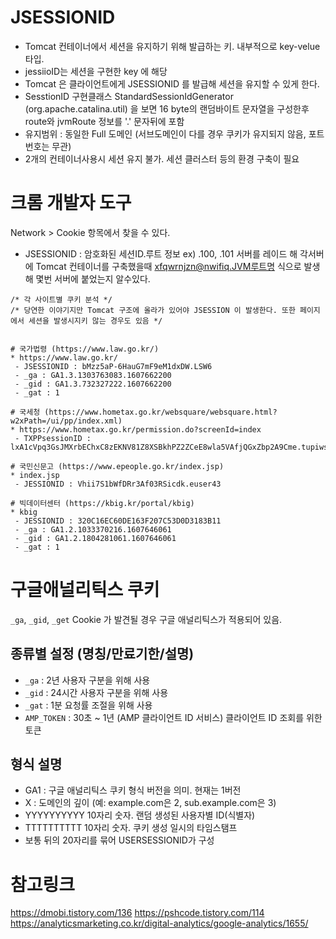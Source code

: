 


# JSESSIONID

 - Tomcat 컨테이너에서 세션을 유지하기 위해 발급하는 키. 내부적으로 key-velue 타입.
 - jessiioID는 세션을 구현한 key 에 해당
 - Tomcat 은 클라이언트에게 JSESSIONID 를 발급해 세션을 유지할 수 있게 한다.
 - SesstionID 구현클래스 StandardSessionIdGenerator (org.apache.catalina.util) 을 보면
   16 byte의 랜덤바이트 문자열을 구성한후 route와 jvmRoute 정보를 '.' 문자뒤에 포함
 - 유지범위 : 동일한 Full 도메인 (서브도메인이 다를 경우 쿠키가 유지되지 않음, 포트번호는 무관)
 - 2개의 컨테이너사용시 세션 유지 불가. 세션 클러스터 등의 환경 구축이 필요   

# 크롬 개발자 도구
 Network > Cookie  항목에서 찾을 수 있다.
 - JSESSIONID : 암호화된 세션ID.루트 정보
 ex) .100, .101 서버를 레이드 해 각서버에 Tomcat 컨테이너를 구축했을때
   xfqwrnjzn@nwifiq.JVM루트명 식으로 발생해 몇번 서버에 붙었는지 알수있다.


```
/* 각 사이트별 쿠키 분석 */
/* 당연한 이야기지만 Tomcat 구조에 올라가 있어야 JSESSION 이 발생한다. 또한 페이지에서 세션을 발생시지키 않는 경우도 있음 */


# 국가법령 (https://www.law.go.kr/)
* https://www.law.go.kr/
 - JSESSIONID : bMzz5aP-6HauG7mF9eM1dxDW.LSW6
 - _ga : GA1.3.1303763083.1607662200
 - _gid : GA1.3.732327222.1607662200
 - _gat : 1

# 국세청 (https://www.hometax.go.kr/websquare/websquare.html?w2xPath=/ui/pp/index.xml)
* https://www.hometax.go.kr/permission.do?screenId=index
 - TXPPsessionID : lxA1cVpq3GsJMXrbEChxC8zEKNV81Z8XSBkhPZ2ZCeE8wla5VAfjQGxZbp2A9Cme.tupiwsp28_servlet_TXPP02

# 국민신문고 (https://www.epeople.go.kr/index.jsp)
* index.jsp
 - JESSIONID : Vhii7S1bWfDRr3Af03RSicdk.euser43

# 빅데이터센터 (https://kbig.kr/portal/kbig)
* kbig
 - JESSIONID : 320C16EC60DE163F207C53D0D3183B11
 - _ga : GA1.2.1033370216.1607646061
 - _gid : GA1.2.1804281061.1607646061
 - _gat : 1

```

# 구글애널리틱스 쿠키
`_ga`, `_gid`, `_get` Cookie 가 발견될 경우 구글 애널리틱스가 적용되어 있음.
## 종류별 설정 (명칭/만료기한/설명)
- `_ga` :	2년	사용자 구분을 위해 사용
- `_gid` : 24시간	사용자 구분을 위해 사용
- `_gat` : 1분	요청률 조절을 위해 사용
- `AMP_TOKEN` :	30초 ~ 1년	(AMP 클라이언트 ID 서비스) 클라이언트 ID 조회를 위한 토큰

## 형식 설명
- GA1 : 구글 애널리틱스 쿠키 형식 버전을 의미. 현재는 1버전
- X	: 도메인의 깊이 (예: example.com은 2, sub.example.com은 3)
- YYYYYYYYYY	10자리 숫자. 랜덤 생성된 사용자별 ID(식별자)
- TTTTTTTTTT	10자리 숫자. 쿠키 생성 일시의 타임스탬프
- 보통 뒤의 20자리를 묶어 USERSESSIONID가 구성




# 참고링크
https://dmobi.tistory.com/136
https://pshcode.tistory.com/114
https://analyticsmarketing.co.kr/digital-analytics/google-analytics/1655/
